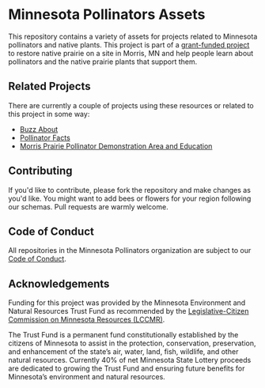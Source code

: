 # Minnesota Pollinators Assets

This repository contains a variety of assets for projects related to Minnesota pollinators and native plants.
This project is part of a [grant-funded project](https://wcroc.cfans.umn.edu/restoring-native-prairie) to restore native prairie on a site in Morris, MN
and help people learn about pollinators and the native prairie plants that support them. 

## Related Projects

There are currently a couple of projects using these resources or related to this project in some way:

- [Buzz About](https://github.com/mn-pollinators/buzz-about)
- [Pollinator Facts](https://github.com/mn-pollinators/pollinator-facts)
- [Morris Prairie Pollinator Demonstration Area and Education](https://wcroc.cfans.umn.edu/restoring-native-prairie)

## Contributing

If you'd like to contribute, please fork the repository and make changes as
you'd like. You might want to add bees or flowers for your region following our schemas. Pull requests are warmly welcome.

## Code of Conduct

All repositories in the Minnesota Pollinators organization are subject to our [Code of Conduct](https://github.com/mn-pollinators/code-of-conduct/blob/master/CODE_OF_CONDUCT.md).


## Acknowledgements

Funding for this project was provided by the Minnesota Environment and Natural Resources Trust
Fund as recommended by the [Legislative-Citizen Commission on Minnesota Resources (LCCMR)](https://www.lccmr.leg.mn/).

The Trust Fund is a permanent fund constitutionally established by the citizens of Minnesota to
assist in the protection, conservation, preservation, and enhancement of the state’s air, water, land,
fish, wildlife, and other natural resources.
Currently 40% of net Minnesota State Lottery proceeds are dedicated to growing the Trust Fund
and ensuring future benefits for Minnesota’s environment and natural resources.

